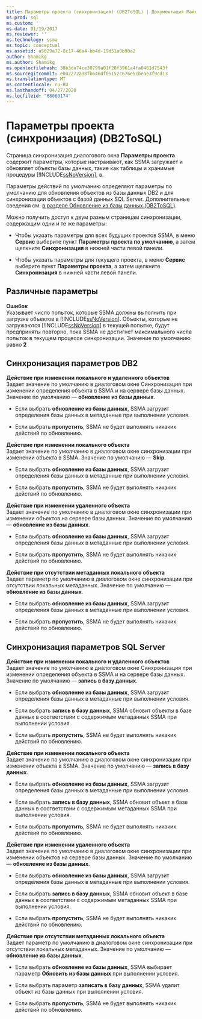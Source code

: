 ```yaml
---
title: Параметры проекта (синхронизация) (DB2ToSQL) | Документация Майкрософт
ms.prod: sql
ms.custom: ''
ms.date: 01/19/2017
ms.reviewer: ''
ms.technology: ssma
ms.topic: conceptual
ms.assetid: a5629a72-8c17-46a4-bb4d-19d51a0b98a2
author: Shamikg
ms.author: Shamikg
ms.openlocfilehash: 38b3da74ce30799a01f28f3961a4fa0461d7543f
ms.sourcegitcommit: e042272a38fb646df05152c676e5cbeae3f9cd13
ms.translationtype: MT
ms.contentlocale: ru-RU
ms.lasthandoff: 04/27/2020
ms.locfileid: "68060174"
---
```

# <a name="project-settingssynchronization-db2tosql"></a>Параметры проекта (синхронизация) (DB2ToSQL)
Страница синхронизация диалогового окна **Параметры проекта** содержит параметры, которые настраивают, как SSMA загружает и обновляет объекты базы данных, такие как таблицы и хранимые процедуры [!INCLUDE[ssNoVersion](../../includes/ssnoversion-md.md)], в.  
  
Параметры действий по умолчанию определяют параметры по умолчанию для обновления объектов из базы данных DB2 и для синхронизации объектов с базой данных SQL Server. Дополнительные сведения см. [в разделе Обновление из базы данных &#40;DB2ToSQL&#41;](../../ssma/db2/refresh-from-database-db2tosql.md).  
  
Можно получить доступ к двум разным страницам синхронизации, содержащим одни и те же параметры:  
  
-   Чтобы указать параметры для всех будущих проектов SSMA, в меню **Сервис** выберите пункт **Параметры проекта по умолчанию**, а затем щелкните **Синхронизация** в нижней части левой панели.  
  
-   Чтобы указать параметры для текущего проекта, в меню **Сервис** выберите пункт **Параметры проекта**, а затем щелкните **Синхронизация** в нижней части левой панели.  
  
## <a name="miscellaneous-options"></a>Различные параметры  
**Ошибок**  
Указывает число попыток, которые SSMA должны выполнить при загрузке объектов в [!INCLUDE[ssNoVersion](../../includes/ssnoversion-md.md)]. Объекты, которые не загружаются [!INCLUDE[ssNoVersion](../../includes/ssnoversion-md.md)] в текущей попытке, будут предприняты повторно, пока SSMA не достигнет максимального числа попыток в текущем процессе синхронизации. Значение по умолчанию равно **2**  
  
## <a name="synchronization-for-db2-options"></a>Синхронизация параметров DB2  
**Действие при изменении локального и удаленного объектов**  
Задает значение по умолчанию в диалоговом окне Синхронизация при изменении определения объекта в SSMA и на сервере базы данных. Значение по умолчанию — **обновление из базы данных**.  
  
-   Если выбрать **обновление из базы данных**, SSMA загрузит определения базы данных в метаданные при выполнении условия.  
  
-   Если выбрать **пропустить**, SSMA не будет выполнять никаких действий по обновлению.  
  
**Действие при изменении локального объекта**  
Задает значение по умолчанию в диалоговом окне синхронизации при изменении объекта в SSMA. Значение по умолчанию — **Skip**.  
  
-   Если выбрать **обновление из базы данных**, SSMA загрузит определения базы данных в метаданные при выполнении условия.  
  
-   Если выбрать **пропустить**, SSMA не будет выполнять никаких действий по обновлению.  
  
**Действие при изменении удаленного объекта**  
Задает значение по умолчанию в диалоговом окне синхронизации при изменении объектов на сервере базы данных. Значение по умолчанию — **обновление из базы данных**.  
  
-   Если выбрать **обновление из базы данных**, SSMA загрузит определения базы данных в метаданные при выполнении условия.  
  
-   Если выбрать **пропустить**, SSMA не будет выполнять никаких действий по обновлению.  
  
**Действие при отсутствии метаданных локального объекта**  
Задает параметр по умолчанию в диалоговом окне синхронизации при отсутствии локальных метаданных. Значение по умолчанию — **обновление из базы данных**.  
  
-   Если выбрать **обновление из базы данных**, SSMA загрузит определения базы данных в метаданные при выполнении условия.  
  
-   Если выбрать **пропустить**, SSMA не будет выполнять никаких действий по обновлению.  
  
## <a name="synchronization-for-sql-server-options"></a>Синхронизация параметров SQL Server  
**Действие при изменении локального и удаленного объектов**  
Задает значение по умолчанию в диалоговом окне Синхронизация при изменении определения объекта в SSMA и на сервере базы данных. Значение по умолчанию — **запись в базу данных**.  
  
-   Если выбрать **обновление из базы данных**, SSMA загрузит определения базы данных в метаданные при выполнении условия.  
  
-   Если выбрать **запись в базу данных**, SSMA обновит объекты в базе данных в соответствии с содержимым метаданных SSMA при выполнении условия.  
  
-   Если выбрать **пропустить**, SSMA не будет выполнять никаких действий по обновлению.  
  
**Действие при изменении локального объекта**  
Задает значение по умолчанию в диалоговом окне синхронизации при изменении объекта в SSMA. Значение по умолчанию — **запись в базу данных**.  
  
-   Если выбрать **обновление из базы данных**, SSMA загрузит определения базы данных в метаданные при выполнении условия.  
  
-   Если выбрать **запись в базу данных**, SSMA обновит объект в базе данных в соответствии с содержимым метаданных SSMA при выполнении условия.  
  
-   Если выбрать **пропустить**, SSMA не будет выполнять никаких действий по обновлению.  
  
**Действие при изменении удаленного объекта**  
Задает значение по умолчанию в диалоговом окне синхронизации при изменении объектов на сервере базы данных.  Значение по умолчанию — **обновление из базы данных**.  
  
-   Если выбрать **обновление из базы данных**, SSMA загрузит определения базы данных в метаданные при выполнении условия.  
  
-   Если выбрать **запись в базу данных**, SSMA обновит объект в базе данных в соответствии с содержимым метаданных SSMA при выполнении условия.  
  
-   Если выбрать **пропустить**, SSMA не будет выполнять никаких действий по обновлению.  
  
**Действие при отсутствии метаданных локального объекта**  
Задает параметр по умолчанию в диалоговом окне синхронизации при отсутствии локальных метаданных. Значение по умолчанию — **обновление из базы данных**.  
  
-   Если выбрать **обновление из базы данных**, SSMA выбирает параметр **Обновить из базы данных** при выполнении условия.  
  
-   Если выбрать параметр **записать в базу данных**, SSMA удалит объект из базы данных при выполнении условия.  
  
-   Если выбрать **пропустить**, SSMA не будет выполнять никаких действий по обновлению.  
  
